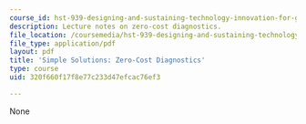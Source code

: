 ```yaml
---
course_id: hst-939-designing-and-sustaining-technology-innovation-for-global-health-practice-spring-2008
description: Lecture notes on zero-cost diagnostics.
file_location: /coursemedia/hst-939-designing-and-sustaining-technology-innovation-for-global-health-practice-spring-2008/320f660f17f8e77c233d47efcac76ef3_lecture06.pdf
file_type: application/pdf
layout: pdf
title: 'Simple Solutions: Zero-Cost Diagnostics'
type: course
uid: 320f660f17f8e77c233d47efcac76ef3

---
```

None